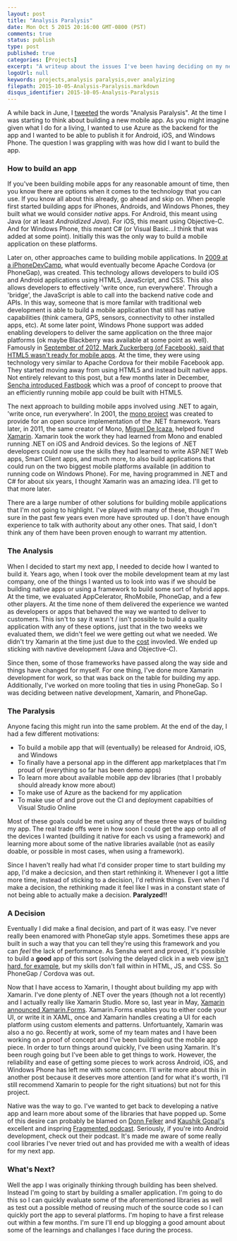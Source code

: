```yaml
---
layout: post
title: "Analysis Paralysis"
date: Mon Oct 5 2015 20:16:00 GMT-0800 (PST)
comments: true
status: publish
type: post
published: true
categories: [Projects]
excerpt: "A writeup about the issues I've been having deciding on my next project.  Too much analysis and not enough work."
logoUrl: null
keywords: projects,analysis paralysis,over analyizing
filepath: 2015-10-05-Analysis-Paralysis.markdown
disqus_identifier: 2015-10-05-Analysis-Paralysis
---
```


A while back in June, I [tweeted](https://twitter.com/chrisrisner/status/614491780130717697) the words "Analysis Paralysis".  At the time I was starting to think about building a new mobile app.  As you might imagine given what I do for a living, I wanted to use Azure as the backend for the app and I wanted to be able to publish it for Android, iOS, and Windows Phone.  The question I was grappling with was how did I want to build the app.  

### How to build an app
If you've been building mobile apps for any reasonable amount of time, then you know there are options when it comes to the technology that you can use.  If you know all about this already, go ahead and skip on.  When people first started building apps for iPhones, Androids, and Windows Phones, they built what we would consider *native* apps.  For Android, this meant using Java (or at least *Androidized Java*).  For iOS, this meant using Objective-C.  And for Windows Phone, this meant C# (or Visual Basic...I think that was added at some point).  Initially this was the only way to build a mobile application on these platforms.  

Later on, other approaches came to building mobile applications.  In [2009 at a iPhoneDevCamp](http://www.eweek.com/c/a/Application-Development/PhoneGap-Simplifies-iPhone-Android-BlackBerry-Development-788189), what would eventually become Apache Cordova (or PhoneGap), was created.  This technology allows developers to build iOS and Android applications using HTML5, JavaScript, and CSS.  This also allows developers to effectively 'write once, run everywhere'.  Through a 'bridge', the JavaScript is able to call into the backend native code and APIs.  In this way, someone that is more familar with traditional web development is able to build a mobile application that still has native capabilities (think camera, GPS, sensors, connectivity to other installed apps, etc).  At some later point, Windows Phone support was added enabling developers to deliver the same application on the three major platforms (ok maybe Blackberry was available at some point as well).  Famously in [September of 2012, Mark Zuckerberg (of Facebook), said that HTML5 wasn't ready for mobile apps](http://techcrunch.com/2012/09/11/mark-zuckerberg-our-biggest-mistake-with-mobile-was-betting-too-much-on-html5/).  At the time, they were using technology very similar to Apache Cordova for their mobile Facebook app.  They started moving away from using HTML5 and instead built native apps.  Not entirely relevant to this post, but a few months later in December, [Sencha introduced Fastbook](https://www.sencha.com/blog/the-making-of-fastbook-an-html5-love-story/) which was a proof of concept to proove that an efficiently running mobile app could be built with HTML5.

The next approach to building mobile apps involved using .NET to again, 'write once, run everywhere'.  In 2001, the [mono project](http://www.mono-project.com/) was created to provide for an open source implementation of the .NET framework.  Years later, in 2011, the same creator of Mono, [Miguel De Icaza](http://www.tirania.org/blog/), helped found [Xamarin](http://xamarin.com/).  Xamarin took the work they had learned from Mono and enabled running .NET on iOS and Android devices.  So the legions of .NET developers could now use the skills they had learned to write ASP.NET Web apps, Smart Client apps, and much more, to also build applications that could run on the two biggest mobile platforms available (in addition to running code on Windows Phone).  For me, having programmed in .NET and C# for about six years, I thought Xamarin was an amazing idea.  I'll get to that more later.

There are a large number of other solutions for building mobile applications that I'm not going to highlight.  I've played with many of these, though I'm sure in the past few years even more have sprouted up.  I don't have enough experience to talk with authority about any other ones.  That said, I don't think any of them have been proven enough to warrant my attention.

### The Analysis
When I decided to start my next app, I needed to decide how I wanted to build it.  Years ago, when I took over the mobile development team at my last company, one of the things I wanted us to look into was if we should be building native apps or using a framework to build some sort of hybrid apps.  At the time, we evaluated AppCelerator, RhoMobile, PhoneGap, and a few other players.  At the time none of them delivered the experience we wanted as developers or apps that behaved the way we wanted to deliver to customers.  This isn't to say it wasn't / isn't possible to build a quality application with any of these options, just that in the two weeks we evaluated them, we didn't feel we were getting out what we needed.  We didn't try Xamarin at the time just due to the [cost](https://store.xamarin.com/) invovled.  We ended up sticking with navtive development (Java and Objective-C).

Since then, some of those frameworks have passed along the way side and things have changed for myself.  For one thing, I've done more Xamarin development for work, so that was back on the table for building my app.  Additionally, I've worked on more tooling that ties in using PhoneGap.  So I was deciding between native development, Xamarin, and PhoneGap.

### The Paralysis
Anyone facing this might run into the same problem.  At the end of the day, I had a few different motivations:

* To build a mobile app that will (eventually) be released for Android, iOS, and Windows
* To finally have a personal app in the different app marketplaces that I'm proud of (everything so far has been demo apps)
* To learn more about available mobile app dev libraries (that I probably should already know more about)
* To make use of Azure as the backend for my application
* To make use of and prove out the CI and deployment capabilties of Visual Studio Online

Most of these goals could be met using any of these three ways of building my app.  The real trade offs were in how soon I could get the app onto all of the devices I wanted (building it native for each vs using a framework) and learning more about some of the native libraries available (not as easily doable, or possible in most cases, when using a framework).  

Since I haven't really had what I'd consider proper time to start building my app, I'd make a decicsion, and then start rethinking it.  Whenever I got a little more time, instead of sticking to a decision, I'd rethink things.  Even when I'd make a decision, the rethinking made it feel like I was in a constant state of not being able to actually make a decision.  **Paralyzed!!**

### A Decision
Eventually I did make a final decision, and part of it was easy.  I've never really been enamored with PhoneGap style apps.  Sometimes these apps are built in such a way that you can tell they're using this framework and you can *feel* the lack of performance.  As Sensha went and proved, it's possible to build a **good** app of this sort (solving the delayed click in a web view [isn't hard, for example](http://phonegap-tips.com/articles/fast-touch-event-handling-eliminate-click-delay.html), but my skills don't fall within in HTML, JS, and CSS.   So PhoneGap / Cordova was out.

Now that I have access to Xamarin, I thought about building my app with Xamarin.  I've done plenty of .NET over the years (though not a lot recently) and I actually really like Xamarin Studio.  More so, last year in May, [Xamarin announced Xamarin.Forms](https://blog.xamarin.com/announcing-xamarin-3/).  Xamarin.Forms enables you to either code your UI, or write it in XAML, once and Xamarin handles creating a UI for each platform using custom elements and patterns.  Unfortuantely, Xamarin was also a no go.  Recently at work, some of my team mates and I have been working on a proof of concept and I've been building out the mobile app piece.  In order to turn things around quickly, I've been using Xamarin.  It's been rough going but I've been able to get things to work.  However, the reliability and ease of getting some pieces to work across Android, iOS, and Windows Phone has left me with some concern.  I'll write more about this in another post because it deserves more attention (and for what it's worth, I'll still recommend Xamarin to people for the right situations) but not for this project.

Native was the way to go.  I've wanted to get back to developing a native app and learn more about some of the libraries that have popped up.  Some of this desire can probably be blamed on [Donn Felker](http://www.donnfelker.com/) and [Kaushik Gopal's](http://kaush.co/) excellent and inspring [Fragmented podcast](http://fragmentedpodcast.com/).  Seriously, if you're into Android development, check out their podcast.  It's made me aware of some really cool libraries I've never tried out and has provided me with a wealth of ideas for my next app.

### What's Next?
Well the app I was originally thinking through building has been shelved.  Instead I'm going to start by building a smaller application.  I'm going to do this so I can quickly evaluate some of the aforementioned libraries as well as test out a possible method of reusing much of the source code so I can quickly port the app to several platforms.  I'm hoping to have a first release out within a few months.  I'm sure I'll end up blogging a good amount about some of the learnings and challanges I face during the process.